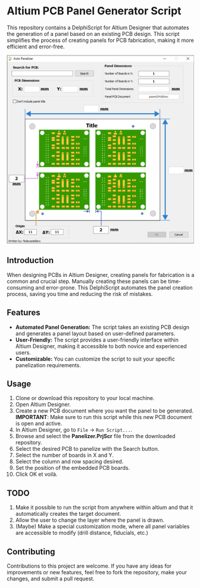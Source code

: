 # Altium PCB Panel Generator Script

This repository contains a DelphiScript for Altium Designer that automates the generation of a panel based on an existing PCB design. This script simplifies the process of creating panels for PCB fabrication, making it more efficient and error-free.

![Alt text](images/gui.png?raw=true)

## Introduction

When designing PCBs in Altium Designer, creating panels for fabrication is a common and crucial step. Manually creating these panels can be time-consuming and error-prone. This DelphiScript automates the panel creation process, saving you time and reducing the risk of mistakes.

## Features

* **Automated Panel Generation:** The script takes an existing PCB design and generates a panel layout based on user-defined parameters.
* **User-Friendly:** The script provides a user-friendly interface within Altium Designer, making it accessible to both novice and experienced users.
* **Customizable:** You can customize the script to suit your specific panelization requirements.

## Usage

1. Clone or download this repository to your local machine.
2. Open Altium Designer.
3. Create a new PCB document where you want the panel to be generated. **IMPORTANT**: Make sure to run this script while this new PCB document is open and active.
4. In Altium Designer, go to `File` -> `Run Script...`.
5. Browse and select the **Panelizer.PrjScr** file from the downloaded repository.
6. Select the desired PCB to panelize with the Search button.
7. Select the number of boards in X and Y.
8. Select the column and row spacing desired.
9. Set the position of the embedded PCB boards.
10. Click OK et voilà.

## TODO

1. Make it possible to run the script from anywhere within altium and that it automatically creates the target document.
2. Allow the user to change the layer where the panel is drawn.
3. (Maybe) Make a special customization mode, where all panel variables are accessible to modify (drill distance, fiducials, etc.)

## Contributing

Contributions to this project are welcome. If you have any ideas for improvements or new features, feel free to fork the repository, make your changes, and submit a pull request.

